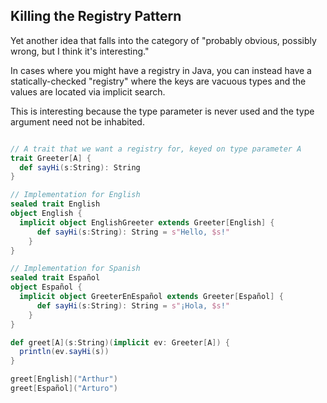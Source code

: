 Killing the Registry Pattern
----------------------------

Yet another idea that falls into the category of "probably obvious, possibly wrong, but I think it's interesting."

In cases where you might have a registry in Java, you can instead have a statically-checked "registry" where the keys are vacuous types and the values are located via implicit search.

This is interesting because the type parameter is never used and the type argument need not be inhabited.

```scala

// A trait that we want a registry for, keyed on type parameter A
trait Greeter[A] {
  def sayHi(s:String): String
}

// Implementation for English
sealed trait English 
object English {
  implicit object EnglishGreeter extends Greeter[English] {
      def sayHi(s:String): String = s"Hello, $s!"
    }
}

// Implementation for Spanish
sealed trait Español 
object Español {
  implicit object GreeterEnEspañol extends Greeter[Español] {
      def sayHi(s:String): String = s"¡Hola, $s!"
    }
}

def greet[A](s:String)(implicit ev: Greeter[A]) {
  println(ev.sayHi(s))
}

greet[English]("Arthur")
greet[Español]("Arturo")

```


